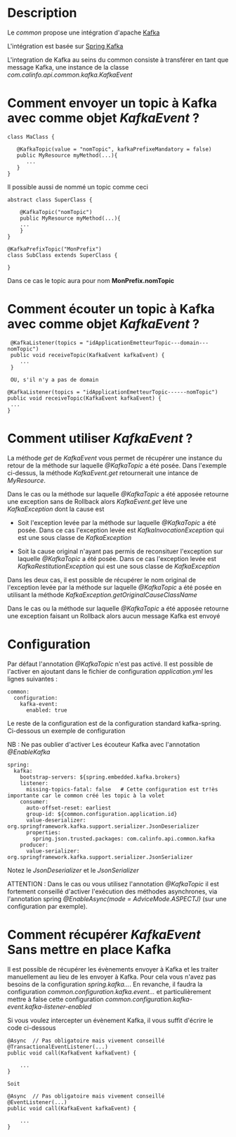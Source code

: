 # Description

 Le *common* propose une intégration d'apache [Kafka](https://kafka.apache.org/)

 L'intégration est basée sur [Spring Kafka](https://spring.io/projects/spring-kafka)

 L'integration de Kafka au seins du common consiste à transférer en tant que message Kafka, une instance de la classe *com.calinfo.api.common.kafka.KafkaEvent*

# Comment envoyer un topic à Kafka avec comme objet *KafkaEvent* ?

```
class MaClass {

   @KafkaTopic(value = "nomTopic", kafkaPrefixeMandatory = false)
   public MyResource myMethod(...){
      ...
   }
}
```

Il possible aussi de nommé un topic comme ceci

```
abstract class SuperClass {

    @KafkaTopic("nomTopic")
    public MyResource myMethod(...){
    ...
    }
}

@KafkaPrefixTopic("MonPrefix") 
class SubClass extends SuperClass {
    
}
```

Dans ce cas le topic aura pour nom **MonPrefix.nomTopic**

# Comment écouter un topic à Kafka avec comme objet *KafkaEvent* ?

```
 @KafkaListener(topics = "idApplicationEmetteurTopic---domain---nomTopic")
 public void receiveTopic(KafkaEvent kafkaEvent) {
    ...
 }

 OU, s'il n'y a pas de domain

@KafkaListener(topics = "idApplicationEmetteurTopic------nomTopic")
public void receiveTopic(KafkaEvent kafkaEvent) {
 ...
}
```

# Comment utiliser *KafkaEvent* ?

 La méthode *get* de *KafkaEvent* vous permet de récupérer une instance du retour de la méthode
 sur laquelle *@KafkaTopic* a été posée. Dans l'exemple ci-dessus, la méthode *KafkaEvent.get* retournerait
 une intance de *MyResource*.

 Dans le cas ou la méthode sur laquelle  *@KafkaTopic* a été apposée retourne une exception sans
 de Rollback alors *KafkaEvent.get* lève une *KafkaException* dont la cause est

 * Soit l'exception levée par la méthode sur laquelle *@KafkaTopic* a été posée. Dans ce cas l'exception levée est
 *KafkaInvocationException* qui est une sous classe de *KafkaException*

 * Soit la cause original n'ayant pas permis de reconsituer l'exception sur laquelle *@KafkaTopic* a été posée.
 Dans ce cas l'exception levée est *KafkaRestitutionException* qui est une sous classe de *KafkaException*

 Dans les deux cas, il est possible de récupérer le nom original de l'exception levée par la méthode sur laquelle *@KafkaTopic*
 a été posée en utilisant la méthode *KafkaException.getOriginalCauseClassName*

 Dans le cas ou la méthode sur laquelle  *@KafkaTopic* a été apposée retourne une exception
 faisant un Rollback alors aucun message Kafka est envoyé

# Configuration

 Par défaut l'annotation *@KafkaTopic* n'est pas activé. Il est possible de l'activer en ajoutant dans le fichier de
 configuration *application.yml* les lignes suivantes :

```
common:
  configuration:
    kafka-event:
      enabled: true
```

 Le reste de la configuration est de la configuration standard kafka-spring.
 Ci-dessous un exemple de configuration

 NB : Ne pas oublier d'activer Les écouteur Kafka avec l'annotation *@EnableKafka*

```
spring:
  kafka:
    bootstrap-servers: ${spring.embedded.kafka.brokers}
    listener:
      missing-topics-fatal: false   # Cette configuration est tr!ès importante car le common créé les topic à la volet
    consumer:
      auto-offset-reset: earliest
      group-id: ${common.configuration.application.id}
      value-deserializer: org.springframework.kafka.support.serializer.JsonDeserializer
      properties:
        spring.json.trusted.packages: com.calinfo.api.common.kafka
    producer:
      value-serializer: org.springframework.kafka.support.serializer.JsonSerializer
```

 Notez le *JsonDeserializer* et le *JsonSerializer*

 ATTENTION : Dans le cas ou vous utilisez l'annotation *@KafkaTopic* il est fortement conseillé d'activer l'exécution
 des méthodes asynchrones, via l'annotation spring *@EnableAsync(mode = AdviceMode.ASPECTJ)* (sur une configuration par exemple).

# Comment récupérer *KafkaEvent* Sans mettre en place Kafka

 Il est possible de récupérer les évènements envoyer à Kafka et les traiter manuellement au lieu de les envoyer à Kafka.
 Pour cela vous n'avez pas besoins de la configuration *spring.kafka...*. En revanche, il faudra la configuration
 *common.configuration.kafka.event...* et particulièrement mettre à false cette configuration *common.configuration.kafka-event.kafka-listener-enabled*

 Si vous voulez intercepter un évènement Kafka, il vous suffit d'écrire le code ci-dessous

```
@Async  // Pas obligatoire mais vivement conseillé
@TransactionalEventListener(...)
public void call(KafkaEvent kafkaEvent) {

    ...
}

Soit

@Async  // Pas obligatoire mais vivement conseillé
@EventListener(...)
public void call(KafkaEvent kafkaEvent) {

    ...
}
```

